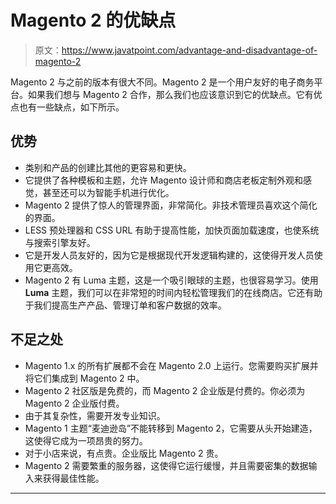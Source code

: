 # Magento 2 的优缺点

> 原文：<https://www.javatpoint.com/advantage-and-disadvantage-of-magento-2>

Magento 2 与之前的版本有很大不同。Magento 2 是一个用户友好的电子商务平台。如果我们想与 Magento 2 合作，那么我们也应该意识到它的优缺点。它有优点也有一些缺点，如下所示。

## 优势

*   类别和产品的创建比其他的更容易和更快。
*   它提供了各种模板和主题，允许 Magento 设计师和商店老板定制外观和感觉，甚至还可以为智能手机进行优化。
*   Magento 2 提供了惊人的管理界面，非常简化。非技术管理员喜欢这个简化的界面。
*   LESS 预处理器和 CSS URL 有助于提高性能，加快页面加载速度，也使系统与搜索引擎友好。
*   它是开发人员友好的，因为它是根据现代开发逻辑构建的，这使得开发人员使用它更高效。
*   Magento 2 有 Luma 主题，这是一个吸引眼球的主题，也很容易学习。使用 **Luma** 主题，我们可以在非常短的时间内轻松管理我们的在线商店。它还有助于我们提高生产产品、管理订单和客户数据的效率。

## 不足之处

*   Magento 1.x 的所有扩展都不会在 Magento 2.0 上运行。您需要购买扩展并将它们集成到 Magento 2 中。
*   Magento 2 社区版是免费的，而 Magento 2 企业版是付费的。你必须为 Magento 2 企业版付费。
*   由于其复杂性，需要开发专业知识。
*   Magento 1 主题“麦迪逊岛”不能转移到 Magento 2，它需要从头开始建造，这使得它成为一项昂贵的努力。
*   对于小店来说，有点贵。企业版比 Magento 2 贵。
*   Magento 2 需要繁重的服务器，这使得它运行缓慢，并且需要密集的数据输入来获得最佳性能。

* * *